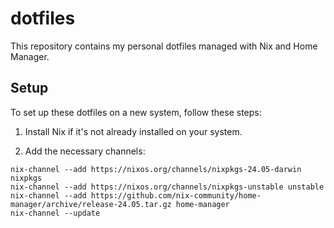 # dotfiles

This repository contains my personal dotfiles managed with Nix and Home Manager.

## Setup

To set up these dotfiles on a new system, follow these steps:

1. Install Nix if it's not already installed on your system.

2. Add the necessary channels:


```
nix-channel --add https://nixos.org/channels/nixpkgs-24.05-darwin nixpkgs
nix-channel --add https://nixos.org/channels/nixpkgs-unstable unstable
nix-channel --add https://github.com/nix-community/home-manager/archive/release-24.05.tar.gz home-manager
nix-channel --update
```
